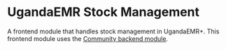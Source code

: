 # UgandaEMR Stock Management

A frontend module that handles stock management in UgandaEMR+. This frontend module uses the [Community backend module](https://github.com/METS-Programme/openmrs-module-ugandaemr-commodity).
